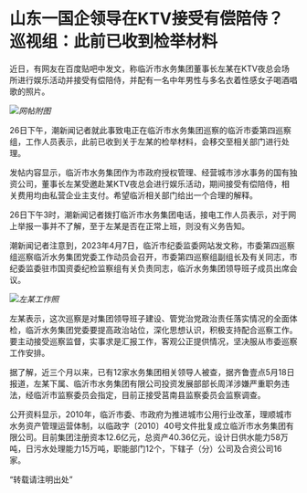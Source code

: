 # 山东一国企领导在KTV接受有偿陪侍？巡视组：此前已收到检举材料

近日，有网友在百度贴吧中发文，称临沂市水务集团董事长左某在KTV夜总会场所进行娱乐活动并接受有偿陪侍，并配有一名中年男性与多名衣着性感女子喝酒唱歌的照片。

![](https://inews.gtimg.com/om_bt/Omb_6xupKLGxLuO2yT02hZ_SQCsSI_i478iPvn7hdfhuEAA/1000)_网帖附图_

26日下午，潮新闻记者就此事致电正在临沂市水务集团巡察的临沂市委第四巡察组，工作人员表示，此前已收到关于左某的检举材料，会移交至相关部门进行处理。

发帖内容显示，临沂市水务集团作为市政府授权管理、经营城市涉水事务的国有独资公司，董事长左某受邀赴某KTV夜总会进行娱乐活动，期间接受有偿陪侍，相关费用均由私营企业主支付。希望临沂相关部门给出一个合理的解释。

26日下午3时，潮新闻记者拨打临沂市水务集团电话，接电工作人员表示，对于网上举报一事并不了解，至于左某是否在正常上班，则没有义务告知。

潮新闻记者注意到，2023年4月7日，临沂市纪委监委网站发文称，市委第四巡察组巡察临沂水务集团党委工作动员会召开，市委第四巡察组副组长及有关同志，市纪委监委驻市国资委纪检监察组有关负责同志，临沂水务集团领导班子成员出席会议。

![](https://inews.gtimg.com/om_bt/O390y8wfJkYxH-cUU9g1Vbfk79oxezLbOp4ISrBE_tcaMAA/1000)_左某工作照_

左某表示，这次巡察是对集团领导班子建设、管党治党政治责任落实情况的全面体检，临沂水务集团党委要提高政治站位，深化思想认识，积极支持配合巡察工作。要主动接受巡察监督，实事求是汇报工作，客观公正提供情况，坚决服从市委巡察工作安排。

据了解，近三个月以来，已有12家水务集团相关领导人被查，据齐鲁壹点5月18日报道，左某下属、临沂市水务集团有限公司投资发展部部长周洋涉嫌严重职务违法，经临沂市监察委员会指定，目前正接受莒南县监察委员会监察调查。

公开资料显示，2010年，临沂市委、市政府为推进城市公用行业改革，理顺城市水务资产管理运营体制，以临政字〔2010〕40号文件批复成立临沂市水务集团有限公司。目前集团注册资本12.6亿元，总资产40.36亿元，设计日供水能力58万吨，日污水处理能力15万吨，职能部门12个，下辖子（分）公司及合资公司16家。

“转载请注明出处”

